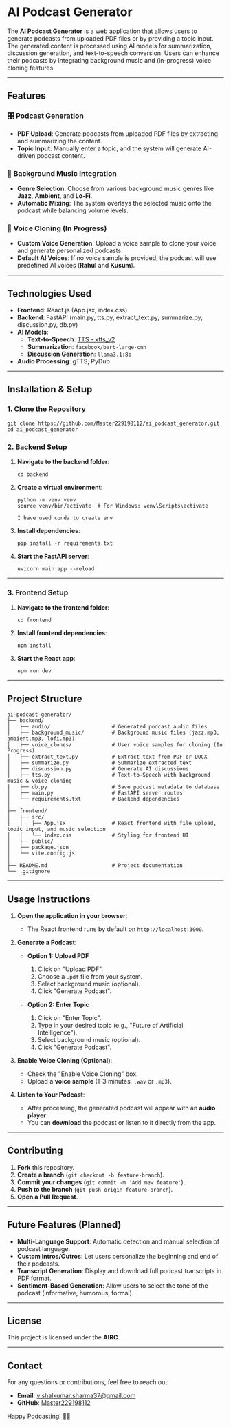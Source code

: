 # AI Podcast Generator

The **AI Podcast Generator** is a web application that allows users to generate podcasts from uploaded PDF files or by providing a topic input. The generated content is processed using AI models for summarization, discussion generation, and text-to-speech conversion. Users can enhance their podcasts by integrating background music and (in-progress) voice cloning features.

---

## Features

### 🎛 Podcast Generation
- **PDF Upload**: Generate podcasts from uploaded PDF files by extracting and summarizing the content.
- **Topic Input**: Manually enter a topic, and the system will generate AI-driven podcast content.

### 🎵 Background Music Integration
- **Genre Selection**: Choose from various background music genres like **Jazz**, **Ambient**, and **Lo-Fi**.
- **Automatic Mixing**: The system overlays the selected music onto the podcast while balancing volume levels.

### 🎤 Voice Cloning (In Progress)
- **Custom Voice Generation**: Upload a voice sample to clone your voice and generate personalized podcasts.
- **Default AI Voices**: If no voice sample is provided, the podcast will use predefined AI voices (**Rahul** and **Kusum**).

---

## Technologies Used
- **Frontend**: React.js (App.jsx, index.css)
- **Backend**: FastAPI (main.py, tts.py, extract_text.py, summarize.py, discussion.py, db.py)
- **AI Models**:
  - **Text-to-Speech**: [TTS - xtts_v2](https://github.com/coqui-ai/TTS)
  - **Summarization**: `facebook/bart-large-cnn`
  - **Discussion Generation**: `llama3.1:8b`
- **Audio Processing**: gTTS, PyDub

---

## Installation & Setup

### 1. Clone the Repository
```
git clone https://github.com/Master229198112/ai_podcast_generator.git
cd ai_podcast_generator
```

### 2. Backend Setup
1. **Navigate to the backend folder**:
   ```
   cd backend
   ```

2. **Create a virtual environment**:
   ```
   python -m venv venv
   source venv/bin/activate  # For Windows: venv\Scripts\activate
   
   I have used conda to create env
   ```

3. **Install dependencies**:
   ```
   pip install -r requirements.txt
   ```

4. **Start the FastAPI server**:
   ```
   uvicorn main:app --reload
   ```

---

### 3. Frontend Setup
1. **Navigate to the frontend folder**:
   ```
   cd frontend
   ```

2. **Install frontend dependencies**:
   ```
   npm install
   ```

3. **Start the React app**:
   ```
   npm run dev
   ```

---

## Project Structure
```
ai-podcast-generator/
├── backend/
│   ├── audio/                    # Generated podcast audio files
│   ├── background_music/         # Background music files (jazz.mp3, ambient.mp3, lofi.mp3)
│   ├── voice_clones/             # User voice samples for cloning (In Progress)
│   ├── extract_text.py           # Extract text from PDF or DOCX
│   ├── summarize.py              # Summarize extracted text
│   ├── discussion.py             # Generate AI discussions
│   ├── tts.py                    # Text-to-Speech with background music & voice cloning
│   ├── db.py                     # Save podcast metadata to database
│   ├── main.py                   # FastAPI server routes
│   └── requirements.txt          # Backend dependencies
│
├── frontend/
│   ├── src/
│   │   ├── App.jsx               # React frontend with file upload, topic input, and music selection
│   │   └── index.css             # Styling for frontend UI
│   ├── public/
│   ├── package.json
│   └── vite.config.js
│
├── README.md                     # Project documentation
└── .gitignore
```

---

## Usage Instructions

1. **Open the application in your browser**:
   - The React frontend runs by default on `http://localhost:3000`.

2. **Generate a Podcast**:
   - **Option 1: Upload PDF**
     1. Click on "Upload PDF".
     2. Choose a `.pdf` file from your system.
     3. Select background music (optional).
     4. Click "Generate Podcast".
   
   - **Option 2: Enter Topic**
     1. Click on "Enter Topic".
     2. Type in your desired topic (e.g., "Future of Artificial Intelligence").
     3. Select background music (optional).
     4. Click "Generate Podcast".

3. **Enable Voice Cloning (Optional)**:
   - Check the "Enable Voice Cloning" box.
   - Upload a **voice sample** (1-3 minutes, `.wav` or `.mp3`).

4. **Listen to Your Podcast**:
   - After processing, the generated podcast will appear with an **audio player**.
   - You can **download** the podcast or listen to it directly from the app.

---

## Contributing

1. **Fork** this repository.
2. **Create a branch** (`git checkout -b feature-branch`).
3. **Commit your changes** (`git commit -m 'Add new feature'`).
4. **Push to the branch** (`git push origin feature-branch`).
5. **Open a Pull Request**.

---

## Future Features (Planned)
- **Multi-Language Support**: Automatic detection and manual selection of podcast language.
- **Custom Intros/Outros**: Let users personalize the beginning and end of their podcasts.
- **Transcript Generation**: Display and download full podcast transcripts in PDF format.
- **Sentiment-Based Generation**: Allow users to select the tone of the podcast (informative, humorous, formal).

---

## License
This project is licensed under the **AIRC**.

---

## Contact
For any questions or contributions, feel free to reach out:
- **Email**: vishalkumar.sharma37@gmail.com
- **GitHub**: [Master229198112](https://github.com/Master229198112)

Happy Podcasting! 🎤🌟


